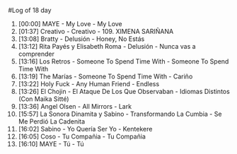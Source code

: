 #Log of 18 day

1. [00:00] MAYE - My Love - My Love
1. [01:37] Creativo - Creativo - 109. XIMENA SARIÑANA
1. [13:08] Bratty - Delusión - Honey, No Estás
1. [13:12] Rita Payés y Elisabeth Roma - Delusión - Nunca vas a comprender
1. [13:16] Los Retros - Someone To Spend Time With - Someone To Spend Time With
1. [13:19] The Marías - Someone To Spend Time With - Cariño
1. [13:22] Holy Fuck - Any Human Friend - Endless
1. [13:26] El Chojin - El Ataque De Los Que Observaban - Idiomas Distintos (Con Maika Sitté)
1. [13:36] Angel Olsen - All Mirrors - Lark
1. [15:57] La Sonora Dinamita y Sabino - Transformando La Cumbia - Se Me Perdió La Cadenita
1. [16:02] Sabino - Yo Quería Ser Yo - Kentekere
1. [16:05] Coso - Tu Compañia - Tu Compañia
1. [16:10] MAYE - Tú - Tú
